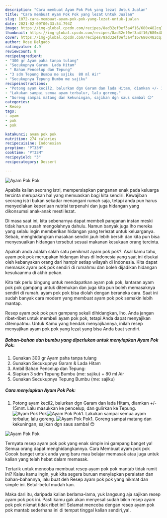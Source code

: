 ```yaml
---
description: "Cara membuat Ayam Pok Pok yang lezat Untuk Jualan"
title: "Cara membuat Ayam Pok Pok yang lezat Untuk Jualan"
slug: 1072-cara-membuat-ayam-pok-pok-yang-lezat-untuk-jualan
date: 2021-02-09T00:33:54.794Z
image: https://img-global.cpcdn.com/recipes/8ad32ef0ef3a4f16/680x482cq70/ayam-pok-pok-foto-resep-utama.jpg
thumbnail: https://img-global.cpcdn.com/recipes/8ad32ef0ef3a4f16/680x482cq70/ayam-pok-pok-foto-resep-utama.jpg
cover: https://img-global.cpcdn.com/recipes/8ad32ef0ef3a4f16/680x482cq70/ayam-pok-pok-foto-resep-utama.jpg
author: Rose Delgado
ratingvalue: 4.9
reviewcount: 8
recipeingredient:
- "300 gr Ayam paha tanpa tulang"
- "Secukupnya Garam  Lada Hitam"
- " Bahan Pencelup dan Tepung"
- "3 sdm Tepung Bumbu me sajiku  80 ml Air"
- "Secukupnya Tepung Bumbu me sajiku"
recipeinstructions:
- "Potong ayam kecil2, balurkan dgn Garam dan lada Hitam, diamkan +/- 15mnt. Lalu masukkan ke pencelup, dan gulirkan ke Tepung."
- "Lakukan sampai semua ayam terbalur, lalu goreng."
- "Goreng sampai matang dan kekuningan, sajikan dgn saus sambal 😊"
categories:
- Resep
tags:
- ayam
- pok
- pok

katakunci: ayam pok pok 
nutrition: 274 calories
recipecuisine: Indonesian
preptime: "PT33M"
cooktime: "PT32M"
recipeyield: "3"
recipecategory: Dessert

---
```



![Ayam Pok Pok](https://img-global.cpcdn.com/recipes/8ad32ef0ef3a4f16/680x482cq70/ayam-pok-pok-foto-resep-utama.jpg)

Apabila kalian seorang istri, mempersiapkan panganan enak pada keluarga tercinta merupakan hal yang memuaskan bagi kita sendiri. Kewajiban seorang istri bukan sekadar menangani rumah saja, tetapi anda pun harus menyediakan keperluan nutrisi terpenuhi dan juga hidangan yang dikonsumsi anak-anak mesti lezat.

Di masa  saat ini, kita sebenarnya dapat membeli panganan instan meski tidak harus susah mengolahnya dahulu. Namun banyak juga lho mereka yang selalu ingin memberikan hidangan yang terlezat untuk keluarganya. Sebab, menghidangkan masakan sendiri jauh lebih bersih dan kita pun bisa menyesuaikan hidangan tersebut sesuai makanan kesukaan orang tercinta. 



Apakah anda adalah salah satu penikmat ayam pok pok?. Asal kamu tahu, ayam pok pok merupakan hidangan khas di Indonesia yang saat ini disukai oleh kebanyakan orang dari hampir setiap wilayah di Indonesia. Kita dapat memasak ayam pok pok sendiri di rumahmu dan boleh dijadikan hidangan kesukaanmu di akhir pekan.

Kita tak perlu bingung untuk mendapatkan ayam pok pok, lantaran ayam pok pok gampang untuk ditemukan dan juga kita pun boleh memasaknya sendiri di rumah. ayam pok pok bisa diolah dengan beraneka cara. Saat ini sudah banyak cara modern yang membuat ayam pok pok semakin lebih mantap.

Resep ayam pok pok pun gampang sekali dihidangkan, lho. Anda jangan ribet-ribet untuk membeli ayam pok pok, tetapi Anda dapat menyajikan ditempatmu. Untuk Kamu yang hendak menyajikannya, inilah resep menyajikan ayam pok pok yang lezat yang bisa Anda buat sendiri.

<!--inarticleads1-->

##### Bahan-bahan dan bumbu yang diperlukan untuk menyiapkan Ayam Pok Pok:

1. Gunakan 300 gr Ayam paha tanpa tulang
1. Gunakan Secukupnya Garam &amp; Lada Hitam
1. Ambil  Bahan Pencelup dan Tepung:
1. Siapkan 3 sdm Tepung Bumbu (me: sajiku) + 80 ml Air
1. Gunakan Secukupnya Tepung Bumbu (me: sajiku)




<!--inarticleads2-->

##### Cara menyiapkan Ayam Pok Pok:

1. Potong ayam kecil2, balurkan dgn Garam dan lada Hitam, diamkan +/- 15mnt. Lalu masukkan ke pencelup, dan gulirkan ke Tepung.
<img src="https://img-global.cpcdn.com/steps/3f91bb493624363e/160x128cq70/ayam-pok-pok-langkah-memasak-1-foto.jpg" alt="Ayam Pok Pok"><img src="https://img-global.cpcdn.com/steps/626d86a28a03187d/160x128cq70/ayam-pok-pok-langkah-memasak-1-foto.jpg" alt="Ayam Pok Pok">1. Lakukan sampai semua ayam terbalur, lalu goreng.
<img src="https://img-global.cpcdn.com/steps/56c03349e900627e/160x128cq70/ayam-pok-pok-langkah-memasak-2-foto.jpg" alt="Ayam Pok Pok">1. Goreng sampai matang dan kekuningan, sajikan dgn saus sambal 😊
<img src="https://img-global.cpcdn.com/steps/3960513a3677c425/160x128cq70/ayam-pok-pok-langkah-memasak-3-foto.jpg" alt="Ayam Pok Pok">



Ternyata resep ayam pok pok yang enak simple ini gampang banget ya! Semua orang dapat menghidangkannya. Cara Membuat ayam pok pok Cocok banget untuk anda yang baru mau belajar memasak atau juga untuk kalian yang telah hebat dalam memasak.

Tertarik untuk mencoba membuat resep ayam pok pok mantab tidak rumit ini? Kalau kamu ingin, yuk kita segera buruan menyiapkan peralatan dan bahan-bahannya, lalu buat deh Resep ayam pok pok yang nikmat dan simple ini. Betul-betul mudah kan. 

Maka dari itu, daripada kalian berlama-lama, yuk langsung aja sajikan resep ayam pok pok ini. Pasti kamu gak akan menyesal sudah bikin resep ayam pok pok nikmat tidak ribet ini! Selamat mencoba dengan resep ayam pok pok mantab sederhana ini di tempat tinggal kalian sendiri,ya!.


